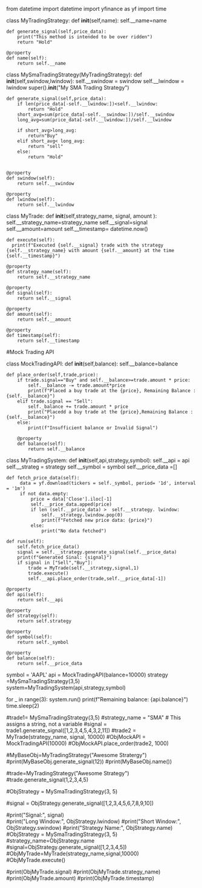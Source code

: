 from datetime import datetime
import yfinance as yf
import time

class MyTradingStrategy:
    def __init__(self,name):
        self.__name=name

    def generate_signal(self,price_data):
        print("This method is intended to be over ridden")
        return "Hold"
        
    @property
    def name(self):
        return self.__name
        
class MySmaTradingStrategy(MyTradingStrategy):
    def __init__(self,swindow,lwindow):
        self.__swindow = swindow
        self.__lwindow  = lwindow
        super().__init__("My SMA Trading Strategy")
        
    def generate_signal(self,price_data):
        if len(price_data[-self.__lwindow:])<self.__lwindow:
            return "Hold"
        short_avg=sum(price_data[-self.__swindow:])/self.__swindow
        long_avg=sum(price_data[-self.__lwindow:])/self.__lwindow
        
        if short_avg>long_avg:
            return"Buy"
        elif short_avg< long_avg:
            return "sell"
        else:
            return "Hold"
        
        
    @property
    def swindow(self):
        return self.__swindow
        
    @property
    def lwindow(self):
        return self.__lwindow
        
class MyTrade:
    def __init__(self,strategy_name, signal, amount ):
        self.__strategy_name=strategy_name
        self.__signal=signal
        self.__amount=amount
        self.__timestamp= datetime.now()
        
    def execute(self):
      print(f"Executed {self.__signal} trade with the strategy {self.__strategy_name} with amount {self.__amount} at the time {self.__timestamp}")
        
    @property
    def strategy_name(self):
        return self.__strategy_name
        
    @property
    def signal(self):
        return self.__signal
        
    @property
    def amount(self):
        return self.__amount
        
    @property
    def timestamp(self):
        return self.__timestamp
        
#Mock Trading API

class MockTradingAPI:
    def __init__(self,balance):
        self.__balance=balance
    
    def place_order(self,trade,price):
        if trade.signal=="Buy" and self.__balance>=trade.amount * price:
            self.__balance -= trade.amount*price
            print(f"Placed a buy trade at the {price}, Remaining Balance :{self.__balance}")
        elif trade.signal == "Sell":    
            self._balance += trade.amount * price
            print("Placedd a buy trade at the {price},Remaining Balance :{self.__balance}")
        else:
            print(f"Insufficient balance or Invalid Signal")
            
        @property
        def balance(self):
            return self.__balance
            
class MyTradingSystem:
    def __init__(self,api,strategy,symbol):
        self.__api = api
        self.__strateg = strategy
        self.__symbol = symbol
        self.__price_data =[]
        
    def fetch_price_data(self):
         data = yf.download(tickers = self._symbol, period= '1d', interval = '1m')
         if not data.empty:
             price = data['Close'].iloc[-1]
             self.__price_data.apped(price)
             if len (self.__price_data) >  self.__strategy. lwindow:
                 self.__strategy.lwindow.pop(0)
                 print(f"Fetched new price data: {price}")
             else:
                 print("No data fetched")
            
    def run(self):
        self.fetch_price_data()
        signal = self.__strategy.generate_signal(self.__price_data)
        print(f"Generated Sinal: {signal}")
        if signal in ["Sell","Buy"]:
            trade = MyTrade(self.__strategy,signal,1)
            trade.execute()
            self.__api.place_order(trade,self.__price_data[-1]) 
       
    @property
    def api(self):
        return self.__api
    
    @property    
    def strategy(self):
        return self.strategy
        
    @property
    def symbol(self):
        return self._symbol
        
    @property
    def balance(self):
        return self.__price_data
        
symbol = 'AAPL'
api = MockTradingAPI(balance=10000)
strategy =MySmaTradingStrategy(3,5)
system=MyTradingSystem(api,strategy,symbol)

for _ in range(3):
    system.run()
    print(f"Remaining balance: {api.balance}")
    time.sleep(2)
        
#trade1= MySmaTradingStrategy(3,5)
#strategy_name = "SMA"  # This assigns a string, not a variable
#signal = trade1.generate_signal([1,2,3,4,5,4,3,2,11])
#trade2 = MyTrade(strategy_name, signal, 10000)
#ObjMockAPI = MockTradingAPI(10000)
#ObjMockAPI.place_order(trade2, 1000)

            

#MyBaseObj=MyTradingStrategy("Awesome Stratergy")
#print(MyBaseObj.generate_signal(12))
#print(MyBaseObj.name())

#trade=MyTradingStrategy("Awesome Strategy")
#trade.generate_signal(1,2,3,4,5)

#ObjStrategy = MySmaTradingStrategy(3, 5)

#signal = ObjStrategy.generate_signal([1,2,3,4,5,6,7,8,9,10])

#print("Signal:", signal)                
#print("Long Window:", ObjStrategy.lwindow)
#print("Short Window:", ObjStrategy.swindow)
#print("Strategy Name:", ObjStrategy.name)
#ObjStrategy = MySmaTradingStrategy(3, 5)
#strategy_name=ObjStrategy.name
#signal=ObjStrategy.generate_signal([1,2,3,4,5])
#ObjMyTrade=MyTrade(strategy_name,signal,10000)
#ObjMyTrade.execute()

#print(ObjMyTrade.signal)
#print(ObjMyTrade.strategy_name)
#print(ObjMyTrade.amount)
#print(ObjMyTrade.timestamp)
